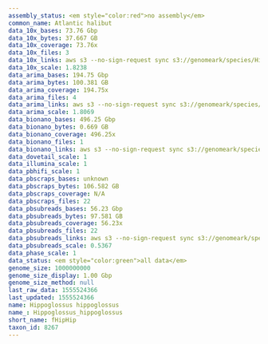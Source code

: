 ```yaml
---
assembly_status: <em style="color:red">no assembly</em>
common_name: Atlantic halibut
data_10x_bases: 73.76 Gbp
data_10x_bytes: 37.667 GB
data_10x_coverage: 73.76x
data_10x_files: 3
data_10x_links: aws s3 --no-sign-request sync s3://genomeark/species/Hippoglossus_hippoglossus/fHipHip1/genomic_data/10x/ .<br>
data_10x_scale: 1.8238
data_arima_bases: 194.75 Gbp
data_arima_bytes: 100.381 GB
data_arima_coverage: 194.75x
data_arima_files: 4
data_arima_links: aws s3 --no-sign-request sync s3://genomeark/species/Hippoglossus_hippoglossus/fHipHip1/genomic_data/arima/ .<br>
data_arima_scale: 1.8069
data_bionano_bases: 496.25 Gbp
data_bionano_bytes: 0.669 GB
data_bionano_coverage: 496.25x
data_bionano_files: 1
data_bionano_links: aws s3 --no-sign-request sync s3://genomeark/species/Hippoglossus_hippoglossus/fHipHip1/genomic_data/bionano/ .<br>
data_dovetail_scale: 1
data_illumina_scale: 1
data_pbhifi_scale: 1
data_pbscraps_bases: unknown
data_pbscraps_bytes: 106.582 GB
data_pbscraps_coverage: N/A
data_pbscraps_files: 22
data_pbsubreads_bases: 56.23 Gbp
data_pbsubreads_bytes: 97.581 GB
data_pbsubreads_coverage: 56.23x
data_pbsubreads_files: 22
data_pbsubreads_links: aws s3 --no-sign-request sync s3://genomeark/species/Hippoglossus_hippoglossus/fHipHip1/genomic_data/pacbio/ . --exclude "*scraps.bam* --exclude "*ccs.bam*"<br>
data_pbsubreads_scale: 0.5367
data_phase_scale: 1
data_status: <em style="color:green">all data</em>
genome_size: 1000000000
genome_size_display: 1.00 Gbp
genome_size_method: null
last_raw_data: 1555524366
last_updated: 1555524366
name: Hippoglossus hippoglossus
name_: Hippoglossus_hippoglossus
short_name: fHipHip
taxon_id: 8267
---
```

